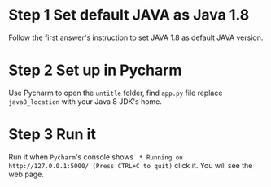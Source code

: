# Step 1 Set default JAVA as Java 1.8
Follow the first answer's instruction to set JAVA 1.8 as default JAVA version.

# Step 2 Set up in Pycharm
Use Pycharm to open the `untitle` folder, find `app.py` file replace `java8_location` with your Java 8 JDK's home.

# Step 3 Run it
Run it when `Pycharm`'s console shows ` * Running on http://127.0.0.1:5000/ (Press CTRL+C to quit)` click it. You will see the web page.
